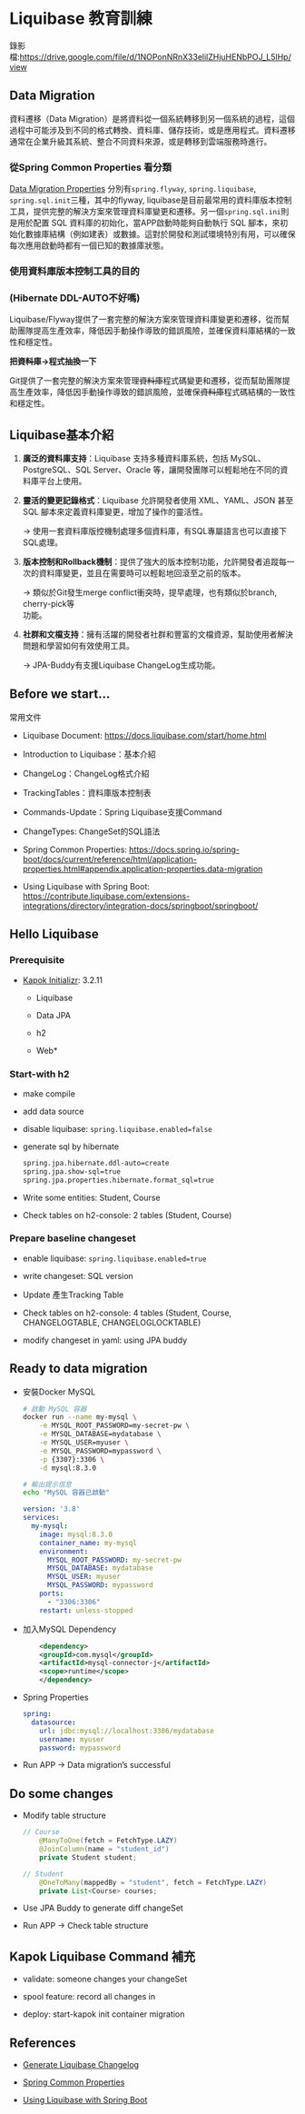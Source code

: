# Liquibase 教育訓練

錄影檔:https://drive.google.com/file/d/1NOPonNRnX33elilZHjuHENbPOJ_L5lHp/view

## Data Migration

資料遷移（Data Migration）是將資料從一個系統轉移到另一個系統的過程，這個過程中可能涉及到不同的格式轉換、資料庫、儲存技術，或是應用程式。資料遷移通常在企業升級其系統、整合不同資料來源，或是轉移到雲端服務時進行。

### 從Spring Common Properties 看分類

[Data Migration Properties](https://docs.spring.io/spring-boot/docs/current/reference/html/application-properties.html#appendix.application-properties.data-migration) 分別有`spring.flyway`, `spring.liquibase`, `spring.sql.init`三種，其中的flyway, liquibase是目前最常用的資料庫版本控制工具，提供完整的解決方案來管理資料庫變更和遷移。另一個`spring.sql.ini`則是用於配置 SQL 資料庫的初始化，當APP啟動時能夠自動執行 SQL 腳本，來初始化數據庫結構（例如建表）或數據。這對於開發和測試環境特別有用，可以確保每次應用啟動時都有一個已知的數據庫狀態。

### 使用資料庫版本控制工具的目的

### (Hibernate DDL-AUTO不好嗎)

Liquibase/Flyway提供了一套完整的解決方案來管理資料庫變更和遷移，從而幫助團隊提高生產效率，降低因手動操作導致的錯誤風險，並確保資料庫結構的一致性和穩定性。

**把~~資料庫~~→程式抽換一下**

Git提供了一套完整的解決方案來管理~~資料庫~~程式碼變更和遷移，從而幫助團隊提高生產效率，降低因手動操作導致的錯誤風險，並確保~~資料庫~~程式碼結構的一致性和穩定性。

## Liquibase基本介紹

1. **廣泛的資料庫支持**：Liquibase 支持多種資料庫系統，包括 MySQL、PostgreSQL、SQL Server、Oracle 等，讓開發團隊可以輕鬆地在不同的資料庫平台上使用。

2. **靈活的變更記錄格式**：Liquibase 允許開發者使用 XML、YAML、JSON 甚至 SQL 腳本來定義資料庫變更，增加了操作的靈活性。

   → 使用一套資料庫版控機制處理多個資料庫，有SQL專屬語言也可以直接下SQL處理。

3. **版本控制和Rollback機制**：提供了強大的版本控制功能，允許開發者追蹤每一次的資料庫變更，並且在需要時可以輕鬆地回滾至之前的版本。

   → 類似於Git發生merge conflict衝突時，提早處理，也有類似於branch, cherry-pick等\
   功能。

4. **社群和文檔支持**：擁有活躍的開發者社群和豐富的文檔資源，幫助使用者解決問題和學習如何有效使用工具。

   → JPA-Buddy有支援Liquibase ChangeLog生成功能。
## Before we start…

常用文件

   - Liquibase Document: <https://docs.liquibase.com/start/home.html>

   - Introduction to Liquibase：基本介紹

   - ChangeLog：ChangeLog格式介紹

   - TrackingTables：資料庫版本控制表

   - Commands-Update：Spring Liquibase支援Command

   - ChangeTypes: ChangeSet的SQL語法

- Spring Common Properties: <https://docs.spring.io/spring-boot/docs/current/reference/html/application-properties.html#appendix.application-properties.data-migration>

- Using Liquibase with Spring Boot: <https://contribute.liquibase.com/extensions-integrations/directory/integration-docs/springboot/springboot/>

## Hello Liquibase

### Prerequisite

- [Kapok Initializr](https://start-kapok.cloud.softleader.com.tw/index.html): 3.2.11

   - Liquibase

   - Data JPA 

   - h2

   - Web\*

### Start-with h2

- make compile

- add data source

- disable liquibase: `spring.liquibase.enabled=false`

- generate sql by hibernate

   ```bash
   spring.jpa.hibernate.ddl-auto=create
   spring.jpa.show-sql=true
   spring.jpa.properties.hibernate.format_sql=true
   ```

- Write some entities: Student, Course

- Check tables on h2-console: 2 tables (Student, Course)

### Prepare baseline changeset 

- enable liquibase: `spring.liquibase.enabled=true`

- write changeset: SQL version

- Update 產生Tracking Table

- Check tables on h2-console: 4 tables (Student, Course, CHANGELOGTABLE, CHANGELOGLOCKTABLE)

- modify changeset in yaml: using JPA buddy

## Ready to data migration

- 安裝Docker MySQL

   ```bash
   # 啟動 MySQL 容器
   docker run --name my-mysql \
       -e MYSQL_ROOT_PASSWORD=my-secret-pw \
       -e MYSQL_DATABASE=mydatabase \
       -e MYSQL_USER=myuser \
       -e MYSQL_PASSWORD=mypassword \
       -p {3307}:3306 \
       -d mysql:8.3.0
   
   # 輸出提示信息
   echo "MySQL 容器已啟動"
   ```

   ```yaml
   version: '3.8'
   services:
     my-mysql:
       image: mysql:8.3.0
       container_name: my-mysql
       environment:
         MYSQL_ROOT_PASSWORD: my-secret-pw
         MYSQL_DATABASE: mydatabase
         MYSQL_USER: myuser
         MYSQL_PASSWORD: mypassword
       ports:
         - "3306:3306"
       restart: unless-stopped
   ```

- 加入MySQL Dependency

    ```xml
        <dependency>
        <groupId>com.mysql</groupId>
        <artifactId>mysql-connector-j</artifactId>
        <scope>runtime</scope>
        </dependency>
    ```

- Spring Properties

   ```yaml
   spring:
     datasource:
       url: jdbc:mysql://localhost:3306/mydatabase
       username: myuser
       password: mypassword
   ```

- Run APP → Data migration’s successful

## Do some changes

- Modify table structure

    ```java
    // Course
        @ManyToOne(fetch = FetchType.LAZY)
        @JoinColumn(name = "student_id")
        private Student student;

    // Student
        @OneToMany(mappedBy = "student", fetch = FetchType.LAZY)
        private List<Course> courses;
    ```

- Use JPA Buddy to generate diff changeSet

- Run APP → Check table structure

## Kapok Liquibase Command 補充

* validate: someone changes your changeSet

* spool feature: record all changes in

* deploy: start-kapok init container migration

## References
* [Generate Liquibase Changelog](https://github.com/softleader/kapok/wiki/Generate-Liquibase-Changelog)

* [Spring Common Properties](https://docs.spring.io/spring-boot/docs/current/reference/html/application-properties.html#appendix.application-properties.data-migration)

* [Using Liquibase with Spring Boot](https://contribute.liquibase.com/extensions-integrations/directory/integration-docs/springboot/springboot)
